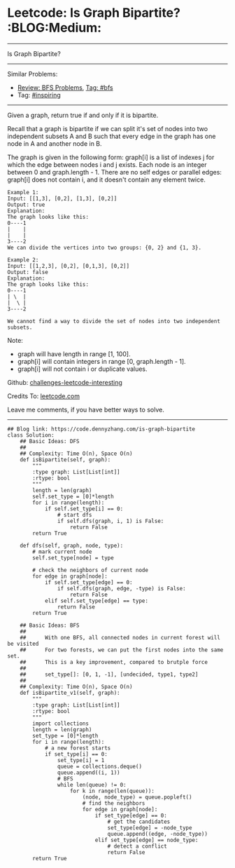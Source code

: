 # Leetcode: Is Graph Bipartite?     :BLOG:Medium:


---

Is Graph Bipartite?  

---

Similar Problems:  
-   [Review: BFS Problems](https://code.dennyzhang.com/review-bfs), [Tag: #bfs](https://code.dennyzhang.com/tag/bfs)
-   Tag: [#inspiring](https://code.dennyzhang.com/tag/inspiring)

---

Given a graph, return true if and only if it is bipartite.  

Recall that a graph is bipartite if we can split it's set of nodes into two independent subsets A and B such that every edge in the graph has one node in A and another node in B.  

The graph is given in the following form: graph[i] is a list of indexes j for which the edge between nodes i and j exists.  Each node is an integer between 0 and graph.length - 1.  There are no self edges or parallel edges: graph[i] does not contain i, and it doesn't contain any element twice.  

    Example 1:
    Input: [[1,3], [0,2], [1,3], [0,2]]
    Output: true
    Explanation: 
    The graph looks like this:
    0----1
    |    |
    |    |
    3----2
    We can divide the vertices into two groups: {0, 2} and {1, 3}.

    Example 2:
    Input: [[1,2,3], [0,2], [0,1,3], [0,2]]
    Output: false
    Explanation: 
    The graph looks like this:
    0----1
    | \  |
    |  \ |
    3----2
    
    We cannot find a way to divide the set of nodes into two independent subsets.

Note:  

-   graph will have length in range [1, 100].
-   graph[i] will contain integers in range [0, graph.length - 1].
-   graph[i] will not contain i or duplicate values.

Github: [challenges-leetcode-interesting](https://github.com/DennyZhang/challenges-leetcode-interesting/tree/master/is-graph-bipartite)  

Credits To: [leetcode.com](https://leetcode.com/problems/is-graph-bipartite/description/)  

Leave me comments, if you have better ways to solve.  

---

    ## Blog link: https://code.dennyzhang.com/is-graph-bipartite
    class Solution:
        ## Basic Ideas: DFS
        ##
        ## Complexity: Time O(n), Space O(n)
        def isBipartite(self, graph):
            """
            :type graph: List[List[int]]
            :rtype: bool
            """
            length = len(graph)
            self.set_type = [0]*length
            for i in range(length):
                if self.set_type[i] == 0:
                    # start dfs
                    if self.dfs(graph, i, 1) is False:
                        return False
            return True
    
        def dfs(self, graph, node, type):
            # mark current node
            self.set_type[node] = type
    
            # check the neighbors of current node
            for edge in graph[node]:
                if self.set_type[edge] == 0:
                    if self.dfs(graph, edge, -type) is False:
                        return False
                elif self.set_type[edge] == type:
                    return False
            return True
    
        ## Basic Ideas: BFS
        ## 
        ##      With one BFS, all connected nodes in current forest will be visited
        ##      For two forests, we can put the first nodes into the same set.
        ##      This is a key improvement, compared to brutple force 
        ##
        ##      set_type[]: [0, 1, -1], [undecided, type1, type2]
        ##
        ## Complexity: Time O(n), Space O(n)
        def isBipartite_v1(self, graph):
            """
            :type graph: List[List[int]]
            :rtype: bool
            """
            import collections
            length = len(graph)
            set_type = [0]*length
            for i in range(length):
                # a new forest starts
                if set_type[i] == 0:
                    set_type[i] = 1
                    queue = collections.deque()
                    queue.append((i, 1))
                    # BFS
                    while len(queue) != 0:
                        for k in range(len(queue)):
                            (node, node_type) = queue.popleft()
                            # find the neighbors
                            for edge in graph[node]:
                                if set_type[edge] == 0:
                                    # get the candidates
                                    set_type[edge] = -node_type
                                    queue.append((edge, -node_type))
                                elif set_type[edge] == node_type:
                                    # detect a conflict
                                    return False
            return True